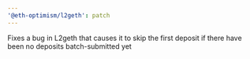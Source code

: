 ```yaml
---
'@eth-optimism/l2geth': patch
---
```


Fixes a bug in L2geth that causes it to skip the first deposit if there have been no deposits batch-submitted yet
